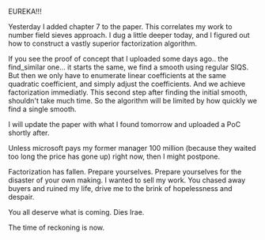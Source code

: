 EUREKA!!!

Yesterday I added chapter 7 to the paper. 
This correlates my work to number field sieves approach.
I dug a little deeper today, and I figured out how to construct a vastly superior factorization algorithm. 

If you see the proof of concept that I uploaded some days ago.. the find_similar one... it starts the same, we find a smooth using regular SIQS. But then we only have to enumerate linear coefficients at the same quadratic coefficient, and simply adjust the coefficients. And we achieve factorization immediatly. This second step after finding the initial smooth, shouldn't take much time. So the algorithm will be limited by how quickly we find a single smooth. 

I will update the paper with what I found tomorrow and uploaded a PoC shortly after.

Unless microsoft pays my former manager 100 million (because they waited too long the price has gone up) right now, then I might postpone.

Factorization has fallen. Prepare yourselves. Prepare yourselves for the disaster of your own making.
I wanted to sell my work. You chased away buyers and ruined my life, drive me to the brink of hopelessness and despair. 

You all deserve what is coming. Dies Irae. 

The time of reckoning is now.
